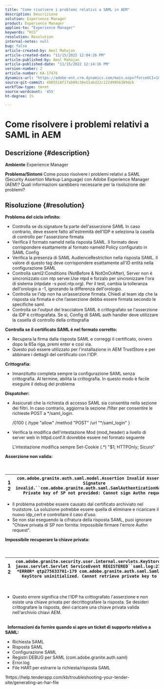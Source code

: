 ```yaml
---
title: "Come risolvere i problemi relativi a SAML in AEM"
description: Descrizione
solution: Experience Manager
product: Experience Manager
applies-to: "Experience Manager"
keywords: “KCS”
resolution: Resolution
internal-notes: null
bug: false
article-created-by: Amol Mahajan
article-created-date: "11/15/2022 12:04:26 PM"
article-published-by: Amol Mahajan
article-published-date: "11/15/2022 12:14:16 PM"
version-number: 2
article-number: KA-17476
dynamics-url: "https://adobe-ent.crm.dynamics.com/main.aspx?forceUCI=1&pagetype=entityrecord&etn=knowledgearticle&id=d025b6a0-dd64-ed11-9561-6045bd006a22"
source-git-commit: 4805518f17ab99c38e51abd22c12249956389dcb
workflow-type: tm+mt
source-wordcount: '455'
ht-degree: 1%

---
```


# Come risolvere i problemi relativi a SAML in AEM

## Descrizione {#description}

<b>Ambiente</b>
Experience Manager


<b>Problema/Sintomi</b>
Come posso risolvere i problemi relativi a SAML (Security Assertion Markup Language) con Adobe Experience Manager (AEM)? Quali informazioni sarebbero necessarie per la risoluzione dei problemi?


## Risoluzione {#resolution}


<b>Problema del ciclo infinito:</b>

- Controlla se ds:signature fa parte dell&#39;asserzione SAML In caso contrario, deve essere fatto all&#39;estremità dell&#39;IDP e seleziona la casella di controllo per l&#39;asserzione firmata
- Verifica il formato nameId nella risposta SAML. Il formato deve corrispondere esattamente al formato nameId Policy configurato in SAML Config
- Verifica la presenza di SAML AudienceRestriction nella risposta SAML. Il valore di questo tag deve corrispondere esattamente all&#39;ID entità nella configurazione SAML
- Controlla saml2:Conditions (NotBefore &amp; NotOnOrAfter), Server non è sincronizzato con ntp server.Use ntpd e forzalo per sincronizzare l&#39;ora di sistema (ntpdate -s pool.ntp.org). Per il test, cambia la tolleranza dell&#39;orologio a -1, ignorando la differenza dell&#39;orologio.
- Controlla se l’idp non ha un’asserzione firmata. Chiedi al team idp che la risposta sia firmata e che l’asserzione debba essere firmata secondo le specifiche saml.
- Controlla se l&#39;output del tracciatore SAML è crittografato se l&#39;asserzione da IDP è crittografata. Se sì, Config di SAML auth handler deve utilizzare la casella di controllo della crittografia


<b>Controlla se il certificato SAML è nel formato corretto:</b>

- Recupera la firma dalla risposta SAML e correggi il certificato, ovvero dopo la 65a riga, premi enter e così via.
- Questo può essere utilizzato per l&#39;installazione in AEM TrustStore e per abbinare i dettagli del certificato con l&#39;IDP.


<b>Crittografia:</b>

- Innanzitutto completa sempre la configurazione SAML senza crittografia. Al termine, abilita la crittografia. In questo modo è facile eseguire il debug del problema


<b>Dispatcher:</b>

- Assicurati che la richiesta di accesso SAML sia consentita nella sezione dei filtri. In caso contrario, aggiorna la sezione /filter per consentire le richieste POST a \*/saml_login.



   /0100 { /type &quot;allow&quot; /method &quot;POST&quot; /url &quot;\*/saml_login&quot; }


- Verifica la modifica dell&#39;intestazione Mod (mod_header) a livello di server web in httpd.conf.It dovrebbe essere nel formato seguente

   L&#39;intestazione modifica sempre Set-Cookie (.\*) &quot;$1; HTTPOnly; Sicuro&quot;


<b>Asserzione non valida:</b>
<br> <br> <br>

| 1<br>2 | `com.adobe.granite.auth.saml.model.Assertion Invalid Assertion: Signature invalid.``com.adobe.granite.auth.saml.SamlAuthenticationHandler Private key of SP not provided: Cannot sign Authn request` |
| --- | --- |


- Il problema potrebbe essere causato dal certificato archiviato nel truststore. La soluzione potrebbe essere quella di eliminare e ricaricare il nuovo idp_cert e controllare il caso d&#39;uso.
- Se non stai eseguendo la cifratura della risposta SAML, puoi ignorare &quot;Chiave privata di SP non fornita: Impossibile firmare l&#39;errore Authn request&quot;.


<b>Impossibile recuperare la chiave privata:</b>
<br> <br> <br>

| 1<br>2 | `com.adobe.granite.security.user.internal.servlets.KeyStoreManagingServlet,1121, javax.servlet.Servlet ServiceEvent REGISTERED``saml.log:27.01.2019 14:16:13.642 *ERROR* qtp275633701-179 com.adobe.granite.auth.saml.SamlAuthenticationHandler KeyStore uninitialized. Cannot retrieve private key to decrypt assertions.` |
| --- | --- |

 
- Questo errore significa che l&#39;IDP ha crittografato l&#39;asserzione e non esiste una chiave privata per decrittografare la risposta. Se desideri crittografare la risposta, devi caricare una chiave privata valida nell&#39;archivio chiavi AEM.

<br> 
<b>Informazioni da fornire quando si apre un ticket di supporto relativo a SAML:</b>

- Richiesta SAML
- Risposta SAML
- Configurazione SAML
- Registri DEBUG per SAML (com.adobe.granite.auth.saml)
- Error.log
- File HAR1 per estrarre la richiesta/risposta SAML


1https://help.tenderapp.com/kb/troubleshooting-your-tender-site/generating-an-har-file
